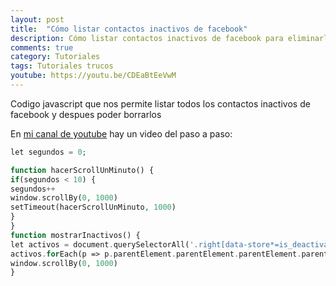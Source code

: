 ```yaml
---
layout: post
title:  "Cómo listar contactos inactivos de facebook"
description: Cómo listar contactos inactivos de facebook para eliminarlos
comments: true
category: Tutoriales
tags: Tutoriales trucos
youtube: https://youtu.be/CDEaBtEeVwM
---
```

Codigo javascript que nos permite listar todos los contactos inactivos de facebook y despues poder borrarlos

En <a target="_blank" href="{{ page.youtube }}">mi canal de youtube</a> hay un video del paso a paso:

```PHP
let segundos = 0;

function hacerScrollUnMinuto() {
if(segundos < 10) {
segundos++
window.scrollBy(0, 1000)
setTimeout(hacerScrollUnMinuto, 1000)
}
}
function mostrarInactivos() {
let activos = document.querySelectorAll('.right[data-store*=is_deactivated\\"\\:false')
activos.forEach(p => p.parentElement.parentElement.parentElement.parentElement.remove())
window.scrollBy(0, 1000)
}
```
